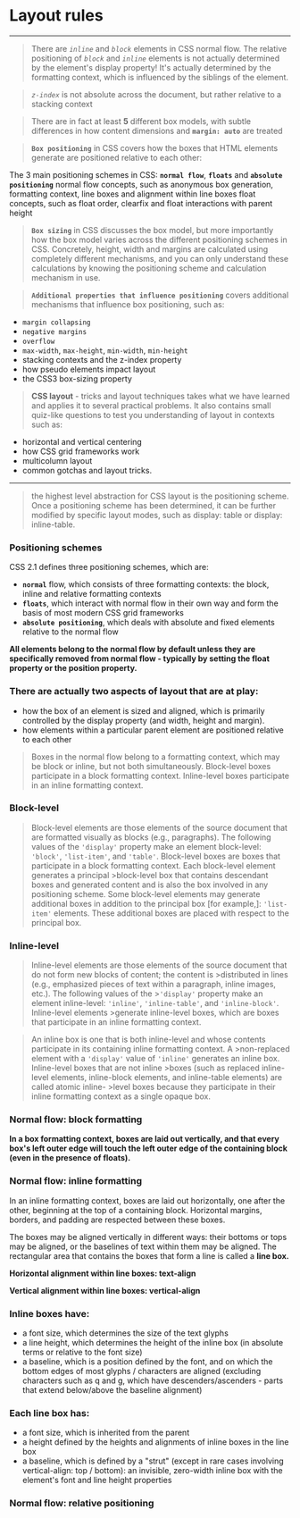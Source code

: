 
# Layout rules

-----

>There are *`inline`* and *`block`* elements in CSS normal flow.
The relative positioning of *`block`* and *`inline`* elements is not actually determined by the element's display property! It's actually determined by the formatting context, which is influenced by the siblings of the element.

>*`z-index`* is not absolute across the document, but rather relative to a stacking context

>There are in fact at least **5** different box models, with subtle differences in how content dimensions and **`margin: auto`** are treated

>**`Box positioning`** in CSS covers how the boxes that HTML elements generate are positioned relative to each other:

The 3 main positioning schemes in CSS: **`normal flow`**, **`floats`** and **`absolute positioning`**
normal flow concepts, such as anonymous box generation, formatting context, line boxes and alignment within line boxes
float concepts, such as float order, clearfix and float interactions with parent height

>**`Box sizing`** in CSS discusses the box model, but more importantly how the box model varies across the different positioning schemes in CSS. Concretely, height, width and margins are calculated using completely different mechanisms, and you can only understand these calculations by knowing the positioning scheme and calculation mechanism in use.

>**`Additional properties that influence positioning`** covers additional mechanisms that influence box positioning, such as:

 + `margin collapsing`
 + `negative margins`
 + `overflow`
 + `max-width`, `max-height`, `min-width`, `min-height`
 + stacking contexts and the z-index property
 + how pseudo elements impact layout
 + the CSS3 box-sizing property

> **CSS layout** - tricks and layout techniques takes what we have learned and applies it to several practical problems. 
> It also contains small quiz-like questions to test you understanding of layout in contexts such as:

 + horizontal and vertical centering
 + how CSS grid frameworks work
 + multicolumn layout
 + common gotchas and layout tricks.
 
 
 ----
 
 > the highest level abstraction for CSS layout is the positioning scheme. Once a positioning scheme has been determined, 
 it can be further modified by specific layout modes, such as display: table or display: inline-table.
 
 ### Positioning schemes
 
 CSS 2.1 defines three positioning schemes, which are:

* **`normal`** flow, which consists of three formatting contexts: the block, inline and relative formatting contexts
* **`floats`**, which interact with normal flow in their own way and form the basis of most modern CSS grid frameworks
* **`absolute positioning`**, which deals with absolute and fixed elements relative to the normal flow

**All elements belong to the normal flow by default unless they are specifically removed from normal flow - typically by setting the float property or the position property.**

### There are actually two aspects of layout that are at play:

 * how the box of an element is sized and aligned, which is primarily controlled by the display property (and width, height and margin).
 * how elements within a particular parent element are positioned relative to each other
 
 > Boxes in the normal flow belong to a formatting context, which may be block or inline, but not both simultaneously. 
 Block-level boxes participate in a block formatting context. Inline-level boxes participate in an inline formatting context. 

### Block-level
> Block-level elements are those elements of the source document that are formatted visually as blocks (e.g., paragraphs). 
> The following values of the `'display'` property make an element block-level: `'block'`, `'list-item'`, and `'table'`.
> Block-level boxes are boxes that participate in a block formatting context. Each block-level element generates a principal >block-level box that contains descendant boxes and generated content and is also the box involved in any positioning scheme. 
> Some block-level elements may generate additional boxes in addition to the principal box [for example,]: `'list-item'` elements. These additional boxes are placed with respect to the principal box.

### Inline-level
>Inline-level elements are those elements of the source document that do not form new blocks of content; the content is >distributed in lines (e.g., emphasized pieces of text within a paragraph, inline images, etc.). The following values of the >`'display'` property make an element inline-level: `'inline'`, `'inline-table'`, and `'inline-block'`. Inline-level elements >generate inline-level boxes, which are boxes that participate in an inline formatting context.

>An inline box is one that is both inline-level and whose contents participate in its containing inline formatting context. A >non-replaced element with a `'display'` value of `'inline'` generates an inline box. Inline-level boxes that are not inline >boxes (such as replaced inline-level elements, inline-block elements, and inline-table elements) are called atomic inline- >level boxes because they participate in their inline formatting context as a single opaque box.

### Normal flow: block formatting

**In a box formatting context, boxes are laid out vertically, and that every box's left outer edge will touch the left outer edge of the containing block (even in the presence of floats).**

### Normal flow: inline formatting

In an inline formatting context, boxes are laid out horizontally, one after the other, beginning at the top of a containing block. Horizontal margins, borders, and padding are respected between these boxes.

The boxes may be aligned vertically in different ways: their bottoms or tops may be aligned, or the baselines of text within them may be aligned. The rectangular area that contains the boxes that form a line is called a **line box.**

**Horizontal alignment within line boxes: text-align**

**Vertical alignment within line boxes: vertical-align**

### Inline boxes have:

+ a font size, which determines the size of the text glyphs
+ a line height, which determines the height of the inline box (in absolute terms or relative to the font size)
+ a baseline, which is a position defined by the font, and on which the bottom edges of most glyphs / characters are aligned (excluding characters such as q and g, which have descenders/ascenders - parts that extend below/above the baseline alignment)

### Each line box has:

+ a font size, which is inherited from the parent
+ a height defined by the heights and alignments of inline boxes in the line box
+ a baseline, which is defined by a "strut" (except in rare cases involving vertical-align: top / bottom): an invisible, zero-width inline box with the element's font and line height properties

### Normal flow: relative positioning

